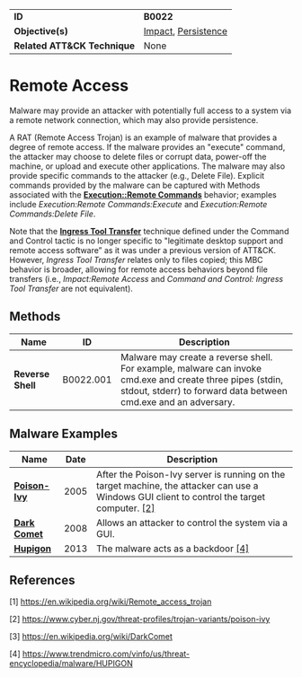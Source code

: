 |||
|---|---|
|**ID**|**B0022**|
|**Objective(s)**|[Impact](../impact), [Persistence](../persistence)|
|**Related ATT&CK Technique**|None|


Remote Access
=============
Malware may provide an attacker with potentially full access to a system via a remote network connection, which may also provide persistence.

A RAT (Remote Access Trojan) is an example of malware that provides a degree of remote access. If the malware provides an "execute" command, the attacker may choose to delete files or corrupt data, power-off the machine, or upload and execute other applications. The malware may also provide specific commands to the attacker (e.g., Delete File). Explicit commands provided by the malware can be captured with Methods associated with the [**Execution::Remote Commands**](../execution/remote-commands.md) behavior; examples include *Execution:Remote Commands:Execute* and *Execution:Remote Commands:Delete File*.

Note that the [**Ingress Tool Transfer**](https://attack.mitre.org/techniques/T1105/) technique defined under the Command and Control tactic is no longer specific to "legitimate desktop support and remote access software” as it was under a previous version of ATT&CK. However, *Ingress Tool Transfer* relates only to files copied; this MBC behavior is broader, allowing for remote access behaviors beyond file transfers (i.e., *Impact:Remote Access* and *Command and Control: Ingress Tool Transfer* are not equivalent).

Methods
-------
|Name|ID|Description|
|---|---|---|
|**Reverse Shell**|B0022.001|Malware may create a reverse shell. For example, malware can invoke cmd.exe and create three pipes (stdin, stdout, stderr) to forward data between cmd.exe and an adversary.|

Malware Examples
----------------
|Name|Date|Description|
|---|---|---|
|[**Poison-Ivy**](../xample-malware/poison-ivy.md)|2005|After the Poison-Ivy server is running on the target machine, the attacker can use a Windows GUI client to control the target computer. [[2]](#2)|
|[**Dark Comet**](../xample-malware/dark-comet.md)|2008|Allows an attacker to control the system via a GUI.|
|[**Hupigon**](../impact/remote-access.md)|2013|The malware acts as a backdoor [[4]](#4)|

References
----------
<a name="1">[1]</a> https://en.wikipedia.org/wiki/Remote_access_trojan

<a name="2">[2]</a> https://www.cyber.nj.gov/threat-profiles/trojan-variants/poison-ivy

<a name="3">[3]</a> https://en.wikipedia.org/wiki/DarkComet

<a name="4">[4]</a> https://www.trendmicro.com/vinfo/us/threat-encyclopedia/malware/HUPIGON
